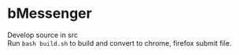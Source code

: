 # bMessenger

Develop source in src<br />
Run `bash build.sh` to build and convert to chrome, firefox submit file.<br />
